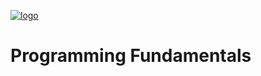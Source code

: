 [![logo](http://innovationstarterbox.bg/wp-content/uploads/2016/05/Softuni_logo_trasparent.png)](http://softuni.org)
# Programming Fundamentals

